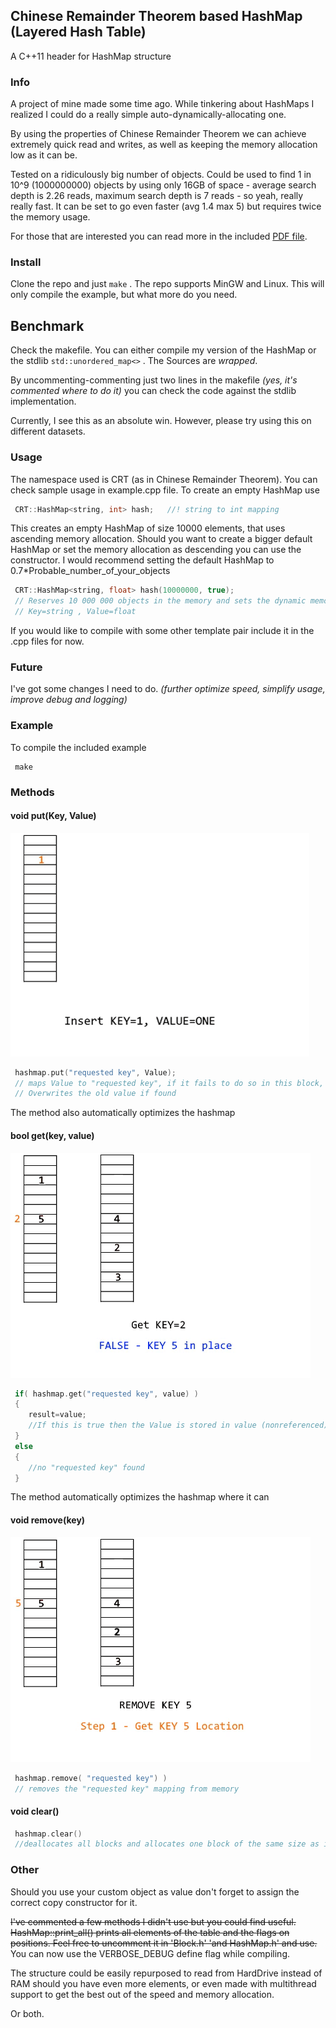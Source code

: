 ## Chinese Remainder Theorem based HashMap (Layered Hash Table)
A C++11 header for HashMap structure

### Info
A project of mine made some time ago. While tinkering about HashMaps I realized I could do a really simple auto-dynamically-allocating one.

By using the properties of Chinese Remainder Theorem we can achieve extremely quick read and writes, as well as keeping the memory allocation low as it can be.

Tested on a ridiculously big number of objects. Could be used to find 1 in 10^9 (1000000000) objects by using only 16GB of space - average search depth is 2.26 reads, maximum search depth is 7 reads - so yeah, really really fast.
It can be set to go even faster (avg 1.4 max 5) but requires twice the memory usage.

For those that are interested you can read more in the included [PDF file](ShortExplanation.pdf).

### Install
Clone the repo and just `make` . The repo supports MinGW and Linux.
This will only compile the example, but what more do you need.

## Benchmark
Check the makefile. You can either compile my version of the HashMap or the stdlib `std::unordered_map<>` .
The Sources are _wrapped_.

By uncommenting-commenting just two lines in the makefile _(yes, it's commented where to do it)_ you can check the code against the stdlib implementation.

Currently, I see this as an absolute win. However, please try using this on different datasets.


### Usage
The namespace used is CRT (as in Chinese Remainder Theorem). You can check sample usage in example.cpp file.
To create an empty HashMap use
```C++
 CRT::HashMap<string, int> hash;   //! string to int mapping
```
This creates an empty HashMap of size 10000 elements, that uses ascending memory allocation.
Should you want to create a bigger default HashMap or set the memory allocation as descending you can use the constructor. I would recommend setting the default HashMap to 0.7*Probable_number_of_your_objects
```C++
 CRT::HashMap<string, float> hash(10000000, true); 
 // Reserves 10 000 000 objects in the memory and sets the dynamic memory allocation to true
 // Key=string , Value=float
```

If you would like to compile with some other template pair include it in the .cpp files for now.

### Future

I've got some changes I need to do. _(further optimize speed, simplify usage, improve debug and logging)_

### Example
To compile the included example
```console
 make
```

### Methods

#### void put(Key, Value)

![put-algo](GIFS/put.gif)

```C++
 hashmap.put("requested key", Value);
 // maps Value to "requested key", if it fails to do so in this block, it allocates new block of memory for the next block
 // Overwrites the old value if found
```
The method also automatically optimizes the hashmap

#### bool get(key, value)

![get-algo](GIFS/get.gif)

```C++
 if( hashmap.get("requested key", value) )
 {
	result=value;
	//If this is true then the Value is stored in value (nonreferenced). //Copy constructor on value needed
 }
 else
 {
	//no "requested key" found
 }
```
The method automatically optimizes the hashmap where it can

#### void remove(key)

![remove-algo](GIFS/remove.gif)

```C++
 hashmap.remove( "requested key") )
 // removes the "requested key" mapping from memory
```
#### void clear()
```C++
 hashmap.clear()
 //deallocates all blocks and allocates one block of the same size as it started with
```

### Other
Should you use your custom object as value don't forget to assign the correct copy constructor for it.

~~I've commented a few methods I didn't use but you could find useful. HashMap::print_all() prints all elements of the table and the flags on positions. Feel free to uncomment it in 'Block.h' 'and HashMap.h' and use.~~
You can now use the VERBOSE_DEBUG define flag while compiling.

The structure could be easily repurposed to read from HardDrive instead of RAM should you have even more elements, or even made with multithread support to get the best out of the speed and memory allocation.

Or both.